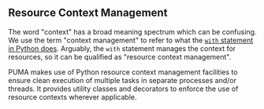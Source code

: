 ## Resource Context Management

The word "context" has a broad meaning spectrum which can be confusing.
We use the term "context management" to refer to what the [`with` statement in Python does][pep343].
Arguably, the `with` statement manages the context for resources, so it can be qualified as "resource context management".

PUMA makes use of Python resource context management facilities to ensure clean execution of multiple tasks in separate processes and/or threads.
It provides utility classes and decorators to enforce the use of resource contexts wherever applicable.

[pep343]: https://www.python.org/dev/peps/pep-0343/
